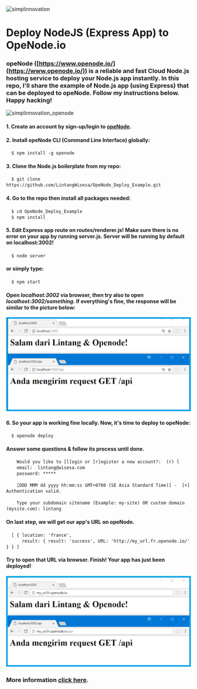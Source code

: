 ![simplinnovation](https://4.bp.blogspot.com/-f7YxPyqHAzY/WJ6VnkvE0SI/AAAAAAAADTQ/0tDQPTrVrtMAFT-q-1-3ktUQT5Il9FGdQCLcB/s350/simpLINnovation1a.png)

# Deploy NodeJS (Express App) to OpeNode.io

### opeNode ([https://www.openode.io/](https://www.openode.io/)) is a reliable and fast Cloud Node.js hosting service to deploy your Node.js app instantly. In this repo, I'll share the example of Node.js app (using Express) that can be deployed to opeNode. Follow my instructions below. Happy hacking!

![simplinnovation_openode](https://2.bp.blogspot.com/-BPHxkXB6KXA/WsmRUh7G9KI/AAAAAAAAD-Y/F6IdZpyTZxwgZQSpuTEekxD9cxVCO7bzACLcBGAs/s320/openode.png)

#### 1. Create an account by sign-up/login to [opeNode](https://www.openode.io/).

#### 2. Install opeNode CLI (Command Line Interface) globally:

```shell
  $ npm install -g openode
```

#### 3. Clone the Node.js boilerplate from my repo:

```shell
  $ git clone https://github.com/LintangWisesa/OpeNode_Deploy_Example.git
```

#### 4. Go to the repo then install all packages needed:

```shell
  $ cd OpeNode_Deploy_Example
  $ npm install
```

#### 5. Edit Express app route on routes/renderer.js! Make sure there is no error on your app by running server.js. Server will be running by default on localhost:3002!

```shell
  $ node server
```

#### or simply type:

```shell
  $ npm start
```

#### Open *localhost:3002* via browser, then try also to open *localhost:3002/something*. If everything's fine, the response will be similar to the picture below:

![simplinnovation_ok](
https://raw.githubusercontent.com/LintangWisesa/OpeNode_Deploy_Example/master/server_is_working.png)

#### 6. So your app is working fine locally. Now, it's time to deploy to opeNode:

```shell
  $ openode deploy
```

#### Answer some questions & follow its process until done.

```shell
    Would you like to [l]ogin or [r]egister a new account?:  (r) l
    email:  lintang@wisesa.com
    password: *****

    [DDD MMM dd yyyy hh:mm:ss GMT+0700 (SE Asia Standard Time)] -  [+] Authentication valid.
  
    Type your subdomain sitename (Example: my-site) OR custom domain (mysite.com): lintang
```

#### On last step, we will get our app's URL on opeNode.

```shell
  [ { location: 'france',
      result: { result: 'success', URL: 'http://my_url.fr.openode.io/' } } ]
```

#### Try to open that URL via browser. Finish! Your app has just been deployed!

![simplinnovation_online](
https://raw.githubusercontent.com/LintangWisesa/OpeNode_Deploy_Example/master/server_is_online.png)

### More information [click here](https://www.openode.io/openode-cli).
